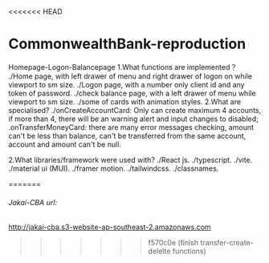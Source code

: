 <<<<<<< HEAD
# CommonwealthBank-reproduction
Homepage-Logon-Balancepage
1.What functions are implemented？
./Home page, with left drawer of menu and right drawer of logon on while viewport to sm size.
./Logon page, with a number only client id and any token of password.
./check balance page, with a left drawer of menu while viewport to sm size.
./some of cards with animation styles.
2.What are specialised?
./onCreateAccountCard: Only can create maximum 4 accounts, if more than 4, there will be an warning alert and input changes to disabled;
.onTransferMoneyCard: there are many error messages checking, amount can't be less than balance, can't be transferred from the same account, account and amount can't be null.

2.What libraries/framework were used with?
./React js.
./typescript.
./vite.
./material ui (MUI).
./framer motion.
./tailwindcss.
./classnames.

=======
###### Jakai-CBA url:
 http://jakai-cba.s3-website-ap-southeast-2.amazonaws.com
>>>>>>> f570c0e (finish transfer-create-delelte functions)
